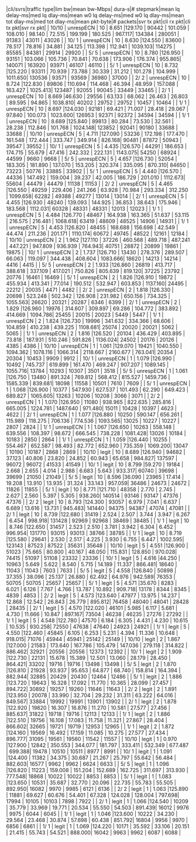 |cli/svrs|traffic type|lim bw|mean bw-Mbps|  dura-s|# stepmark|mean lq delay-ms|med lq dlay-ms|mean w0 lq delay-ms|med w0 lq dlay-ms|mean tot dlay-ms|med tot dlay-ms|mean pkt-byte|# packets|svr tx pkt|cli rx pkt|cli tx pkt|svr rx pkt|
|  10/10 |  unrespECN |   10 |      8.651 |129.170 |    90442 |        101.059 |      108.010 |            98.140 |          72.515 |        199.199 |       180.525 |      967.117|  134384 |   280051 |    91383 |    43011 |    43026 |
|  10/ 1 |  unrespECN |   10 |      8.630 |124.550 |    83600 |         78.517 |       78.816 |            34.881 |          34.125 |        113.398 |       112.941 |     1039.103|  114275 |    85585 |    84381 |    29914 |    29920 |
|   5/ 5 |  unrespECN |   10 |      8.780 |126.950 |    93151 |        103.066 |      105.736 |            70.841 |          70.638 |        173.906 |       176.374 |      955.865|  140071 |   163920 |    93971 |    46107 |    46110 |
|   5/ 1 |  unrespECN |   10 |      8.732 |125.220 |    93311 |         70.939 |       73.788 |            30.339 |          31.212 |        101.278 |       104.999 |     1011.650|  130536 |    93571 |    93569 |    36980 |    37000 |
|   2/ 2 |  unrespECN |   10 |      8.724 |122.830 |    89806 |        110.694 |      114.468 |            46.394 |          48.959 |        157.088 |       163.427 |     1025.413|  123487 |    92055 |    90045 |    33449 |    33465 |
|   2/ 1 |  unrespECN |   10 |      8.669 |46.630 |    29556 |         63.133 |       68.062 |            26.463 |          26.803 |         89.595 |        94.865 |     1038.810|   40202 |    29752 |    29752 |    10457 |    10464 |
|   1/ 1 |  unrespECN |   10 |      8.697 |124.030 |    92181 |         69.421 |       71.007 |            28.418 |          29.067 |         97.840 |       100.073 |     1023.600|  126953 |    92371 |    92372 |    34594 |    34594 |
|   1/ 1 |  unrespECN |   10 |      8.689 |125.840 |    89813 |         80.284 |       73.530 |            32.561 |          28.238 |        112.846 |       101.768 |     1024.148|  123852 |    92041 |    90180 |    33688 |    33688 |
|  10/10 |  unrespECN |    5 |      4.711 |127.090 |    53236 |        172.198 |      177.470 |           161.548 |         172.444 |        333.747 |       349.914 |      826.168|   90481 |    87872 |    50943 |    39547 |    39552 |
|  10/ 1 |  unrespECN |    5 |      4.435 |126.570 |    44291 |        186.653 |      174.715 |            55.679 |          47.416 |        242.332 |       222.131 |     1143.075|   54250 |    68924 |    44599 |     9660 |     9668 |
|   5/ 5 |  unrespECN |    5 |      4.657 |126.730 |    52054 |        183.305 |      181.890 |           137.070 |         153.205 |        320.374 |       335.095 |      870.310|   84650 |    73223 |    50776 |    33885 |    33902 |
|   5/ 1 |  unrespECN |    5 |      4.440 |126.570 |    44336 |        147.492 |      159.004 |            39.237 |          42.005 |        186.729 |       201.010 |     1112.673|   55604 |    44479 |    44479 |    11138 |    11153 |
|   2/ 2 |  unrespECN |    5 |      4.465 |126.550 |    49259 |        229.406 |      241.266 |            63.928 |          70.984 |        293.334 |       312.250 |     1099.658|   62282 |    49388 |    49277 |    13014 |    13014 |
|   2/ 1 |  unrespECN |    5 |      4.455 |126.930 |    48240 |        139.093 |      144.925 |            36.853 |          38.643 |        175.946 |       183.568 |     1112.031|   60328 |    48331 |    48331 |    12013 |    12023 |
|   1/ 1 |  unrespECN |    5 |      4.484 |126.770 |    48467 |        164.938 |      163.365 |            51.637 |          53.115 |        216.575 |       216.481 |     1068.618|   63419 |    48609 |    48525 |    14906 |    14931 |
|   1/ 1 |  unrespECN |    5 |      4.453 |126.820 |    48455 |        168.688 |      156.698 |            42.549 |          44.474 |        211.236 |       201.171 |     1110.174|   60672 |    49745 |    48522 |    12161 |    12184 |
|  10/10 |  unrespECN |    2 |      1.962 |127.110 |    37226 |        460.568 |      489.718 |           487.241 |         447.221 |        947.809 |       936.939 |      764.943|   40751 |    28872 |    20899 |    19861 |    19875 |
|  10/ 1 |  unrespECN |    2 |      1.737 |126.710 |    13430 |        278.376 |      289.507 |            66.063 |         119.097 |        344.438 |       408.604 |     1083.666|   18620 |    14213 |    14214 |     4416 |     4415 |
|   5/ 5 |  unrespECN |    2 |      1.933 |126.860 |    26819 |        413.717 |      388.618 |           337.109 |         417.021 |        750.826 |       805.639 |      819.120|   37225 |    23792 |    20776 |    16461 |    16469 |
|   5/ 1 |  unrespECN |    2 |      1.826 |126.910 |    19872 |        455.934 |      413.341 |            77.014 |         190.512 |        532.947 |       603.853 |     1137.160|   24495 |    22212 |    20035 |     4471 |     4482 |
|   2/ 2 |  unrespECN |    2 |      1.818 |126.330 |    20698 |        523.248 |      502.342 |           126.908 |         231.982 |        650.156 |       734.325 |     1055.563|   26620 |    20321 |    20287 |     6346 |     6399 |
|   2/ 1 |  unrespECN |    2 |      1.829 |126.960 |    19976 |        314.607 |      309.897 |            69.286 |         104.772 |        383.892 |       414.669 |     1094.786|   25455 |    20015 |    20023 |     5449 |     5447 |
|   1/ 1 |  unrespECN |    2 |      1.824 |126.730 |    19996 |        341.632 |      334.366 |            68.606 |         104.859 |        410.238 |       439.225 |     1108.681|   25074 |    20020 |    20021 |     5062 |     5065 |
|   1/ 1 |  unrespECN |    2 |      1.816 |126.520 |    20104 |        436.429 |      403.895 |            73.818 |         187.931 |        510.246 |       591.826 |     1136.024|   24502 |    20176 |    20126 |     4385 |     4386 |
|  10/10 |  unrespECN |    1 |      1.061 |129.070 |    19421 |       1040.550 |     1094.362 |          1078.116 |        1066.314 |       2118.667 |      2160.677 |      763.041|   20354 |    20304 |    10453 |     9909 |     9912 |
|  10/ 1 |  unrespECN |    1 |      1.079 |126.990 |    10492 |        745.737 |      619.899 |           161.470 |         469.247 |        907.207 |      1089.145 |     1055.716|   13784 |    10293 |    10307 |     3501 |     3518 |
|   5/ 5 |  unrespECN |    1 |      1.061 |126.750 |    13480 |        891.324 |      769.812 |           568.412 |         815.527 |       1459.736 |      1585.339 |      839.681|   18098 |    11558 |    10501 |     7610 |     7609 |
|   5/ 1 |  unrespECN |    1 |      1.068 |126.900 |    10377 |        547.930 |      627.537 |           101.493 |          62.290 |        649.423 |       689.827 |     1065.605|   13263 |    10206 |    10208 |     3066 |     3071 |
|   2/ 2 |  unrespECN |    1 |      1.070 |126.950 |    11080 |        938.965 |      822.635 |           285.816 |         665.005 |       1224.781 |      1487.640 |      971.480|   15011 |    10428 |    10397 |     4623 |     4622 |
|   2/ 1 |  unrespECN |    1 |      1.077 |126.880 |    10250 |        590.147 |      656.261 |           115.989 |         118.275 |        706.136 |       774.536 |     1093.565|   13025 |    10227 |    10227 |     2807 |     2824 |
|   1/ 1 |  unrespECN |    1 |      1.067 |126.650 |    10263 |        558.148 |      639.556 |           108.397 |          98.672 |        666.545 |       738.228 |     1081.428|   13026 |    10184 |    10183 |     2850 |     2864 |
|   1/ 1 |  unrespECN |    1 |      1.059 |126.440 |    10255 |        554.467 |      652.587 |            98.493 |          82.772 |        652.960 |       735.359 |     1069.200|   13047 |    10190 |    10187 |     2868 |     2869 |
|  10/10 |      legit |   10 |      8.689 |126.940 |    94682 |         37.123 |       40.806 |            23.820 |          24.852 |         60.943 |        65.658 |      984.827|  137597 |    96072 |    96072 |    41533 |    41549 |
|  10/ 1 |      legit |   10 |      8.799 |59.270 |    19184 |          2.668 |        2.655 |             4.014 |           2.988 |          6.683 |         5.643 |      933.317|   60740 |    39698 |    39699 |    21050 |    21049 |
|   5/ 5 |      legit |   10 |      8.596 |36.090 |    23965 |         17.414 |       19.208 |            13.910 |          13.935 |         31.324 |        33.143 |      957.059|   36486 |    24673 |    24672 |    11826 |    11855 |
|   5/ 1 |      legit |   10 |      8.771 |121.710 |    48358 |          2.770 |        2.745 |             2.627 |           2.560 |          5.397 |         5.305 |      938.260|  140514 |    93146 |    93147 |    47376 |    47376 |
|   2/ 2 |      legit |   10 |      8.793 |124.300 |    93057 |          6.979 |        7.041 |             6.637 |           6.689 |         13.616 |        13.731 |      945.483|  141440 |    94375 |    94387 |    47074 |    47081 |
|   2/ 1 |      legit |   10 |      8.739 |122.680 |    31419 |          2.524 |        2.507 |             3.744 |           3.947 |          6.267 |         6.454 |      998.918|  131428 |    92969 |    92968 |    38469 |    38485 |
|   1/ 1 |      legit |   10 |      8.746 |122.650 |    31457 |          2.523 |        2.510 |             3.781 |           3.942 |          6.304 |         6.452 |      996.954|  131770 |    93015 |    93013 |    38766 |    38785 |
|   1/ 1 |      legit |   10 |      8.719 |125.580 |    29641 |          2.530 |        2.517 |             4.225 |           3.930 |          6.755 |         6.447 |     1002.595|  123143 |    87523 |    87522 |    35631 |    35648 |
|  10/10 |      legit |    5 |      4.551 |126.900 |    51023 |         75.665 |       80.800 |            40.167 |          48.050 |        115.831 |       128.850 |      970.028|   74415 |    51097 |    51108 |    23332 |    23336 |
|  10/ 1 |      legit |    5 |      4.616 |44.250 |    10963 |          5.649 |        5.622 |             8.540 |           5.715 |         14.189 |        11.337 |      866.481|   18640 |    11043 |    11043 |     7603 |     7633 |
|   5/ 5 |      legit |    5 |      4.558 |126.840 |    50898 |         37.355 |       38.096 |            25.137 |          26.880 |         62.492 |        64.976 |      942.589|   76353 |    50705 |    50705 |    25657 |    25657 |
|   5/ 1 |      legit |    5 |      4.571 |35.670 |     8283 |          6.021 |        6.126 |             7.767 |           4.766 |         13.787 |        10.892 |      909.718|   13178 |     8344 |     8345 |     4839 |     4853 |
|   2/ 2 |      legit |    5 |      4.573 |123.640 |    47977 |         13.975 |       14.237 |            12.868 |          12.542 |         26.843 |        26.779 |      895.812|   76458 |    48040 |    48041 |    28428 |    28435 |
|   2/ 1 |      legit |    5 |      4.570 |122.020 |    46101 |          5.985 |        6.117 |             5.681 |           4.730 |         11.666 |        10.847 |      897.167|   73504 |    46238 |    46235 |    27276 |    27292 |
|   1/ 1 |      legit |    5 |      4.548 |122.780 |    47570 |          6.184 |        6.305 |             4.431 |           4.230 |         10.615 |        10.535 |      930.258|   72550 |    47638 |    47640 |    24923 |    24921 |
|   1/ 1 |      legit |    5 |      4.550 |122.460 |    45845 |          6.105 |        6.253 |             5.231 |           4.394 |         11.336 |        10.648 |      918.015|   71076 |    45944 |    45941 |    25142 |    25149 |
|  10/10 |      legit |    2 |      1.867 |127.000 |    21583 |        173.640 |      167.786 |           105.479 |         147.036 |        279.118 |       314.822 |      886.462|   32921 |    20556 |    20556 |    12373 |    12392 |
|  10/ 1 |      legit |    2 |      1.909 |122.730 |    22131 |         15.678 |       15.389 |            12.501 |          13.060 |         28.179 |        28.450 |      864.421|   33202 |    19716 |    19716 |    13498 |    13498 |
|   5/ 5 |      legit |    2 |      1.870 |126.810 |    21928 |         93.937 |       95.653 |            64.877 |          68.740 |        158.814 |       164.394 |      882.944|   32885 |    20429 |    20430 |    12464 |    12486 |
|   5/ 1 |      legit |    2 |      1.886 |123.720 |    19643 |         16.328 |       17.092 |            11.770 |          10.365 |         28.099 |        27.457 |      894.722|   30892 |    19257 |    19260 |    11646 |    11643 |
|   2/ 2 |      legit |    2 |      1.891 |123.950 |    20078 |         33.990 |       32.704 |            29.232 |          31.311 |         63.222 |        64.016 |      849.567|   33884 |    19992 |    19991 |    13901 |    13902 |
|   2/ 1 |      legit |    2 |      1.878 |122.920 |    19820 |         16.307 |       16.876 |            11.270 |          10.581 |         27.577 |        27.456 |      885.637|   31822 |    19718 |    19716 |    12113 |    12133 |
|   1/ 1 |      legit |    2 |      1.886 |122.510 |    19756 |         16.108 |       17.083 |            11.758 |          11.321 |         27.867 |        28.404 |      866.602|   32665 |    19721 |    19719 |    12953 |    12965 |
|   1/ 1 |      legit |    2 |      1.872 |124.160 |    19569 |         16.492 |       17.159 |            11.085 |          10.275 |         27.577 |        27.434 |      896.777|   31095 |    19561 |    19560 |    11542 |    11557 |
|  10/10 |      legit |    1 |      0.970 |127.900 |    12842 |        350.553 |      344.077 |           181.797 |         333.411 |        532.349 |       677.487 |      699.388|   19478 |    10510 |    10511 |     8977 |     8991 |
|  10/ 1 |      legit |    1 |      1.091 |124.400 |    11382 |         34.375 |       30.687 |            21.267 |          25.797 |         55.642 |        56.484 |      882.603|   16577 |     9962 |     9962 |     6624 |     6633 |
|   5/ 5 |      legit |    1 |      1.096 |126.820 |    11223 |        159.008 |      151.204 |           152.689 |         162.725 |        311.697 |       313.930 |      777.548|   18868 |    10022 |    10022 |     8853 |     8853 |
|   5/ 1 |      legit |    1 |      1.083 |123.650 |    10531 |         35.687 |       32.770 |            20.096 |          22.735 |         55.783 |        55.505 |      892.950|   16082 |     9970 |     9985 |     6121 |     6136 |
|   2/ 2 |      legit |    1 |      1.063 |125.890 |    11881 |         69.627 |       60.676 |            54.401 |          67.328 |        124.028 |       128.004 |      797.698|   17994 |    10105 |    10103 |     7898 |     7922 |
|   2/ 1 |      legit |    1 |      1.066 |124.540 |    10209 |         35.779 |       33.969 |            19.771 |          20.534 |         55.550 |        54.503 |      891.439|   16012 |     9976 |     9975 |     6044 |     6045 |
|   1/ 1 |      legit |    1 |      1.046 |123.600 |    10222 |         34.230 |       29.564 |            23.468 |          30.874 |         57.698 |        60.438 |      851.792|   16804 |     9956 |     9970 |     6856 |     6861 |
|   1/ 1 |      legit |    1 |      1.069 |124.220 |    10171 |         35.592 |       33.106 |            20.151 |          21.415 |         55.743 |        54.521 |      888.000|   16042 |     9963 |     9962 |     6087 |     6088 |
